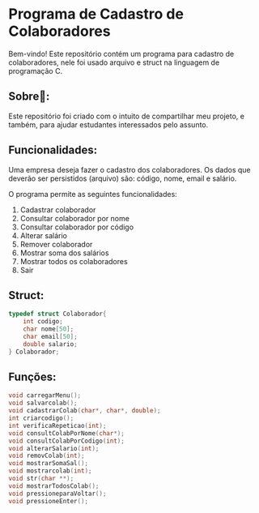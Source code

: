 # Programa de Cadastro de Colaboradores

Bem-vindo! Este repositório contém um programa para cadastro de colaboradores, nele foi usado arquivo e struct na linguagem de programação C.

## Sobre📃:

Este repositório foi criado com o intuito de compartilhar meu projeto, e também, para ajudar estudantes interessados pelo assunto.

## Funcionalidades:

Uma empresa deseja fazer o cadastro dos colaboradores. Os dados que deverão ser persistidos (arquivo) são: código, nome, email e salário.

O programa permite as seguintes funcionalidades:

1) Cadastrar colaborador
2) Consultar colaborador por nome
3) Consultar colaborador por código
4) Alterar salário
5) Remover colaborador
6) Mostrar soma dos salários
7) Mostrar todos os colaboradores
0) Sair

## Struct:
```c
typedef struct Colaborador{
    int codigo;
    char nome[50];
    char email[50];
    double salario;
} Colaborador;
```

## Funções:
```c
void carregarMenu();
void salvarcolab();
void cadastrarColab(char*, char*, double);
int criarcodigo();
int verificaRepeticao(int);
void consultColabPorNome(char*);
void consultColabPorCodigo(int);
void alterarSalario(int);
void removColab(int);
void mostrarSomaSal();
void mostrarcolab(int);
void str(char **);
void mostrarTodosColab();
void pressioneparaVoltar();
void pressioneEnter();
```
> ###
